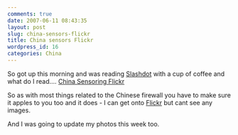 ```yaml
---
comments: true
date: 2007-06-11 08:43:35
layout: post
slug: china-sensors-flickr
title: China sensors Flickr
wordpress_id: 16
categories: China
---
```


So got up this morning and was reading [Slashdot](http://slashdot.org) with a cup of coffee and what do I read.... [China Sensoring Flickr](http://yro.slashdot.org/article.pl?sid=07/06/09/1914226)

So as with most things related to the Chinese firewall you have to make sure it apples to you too and it does - I can get onto [Flickr](http://www.flickr.com) but cant see any images.

And I was going to update my photos this week too.

